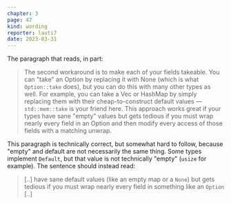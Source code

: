 ```yaml
---
chapter: 3
page: 47
kind: wording
reporter: lauti7
date: 2023-03-31
---
```

The paragraph that reads, in part:
> The second workaround is to make each of your fields takeable. You can "take" an Option by replacing it with None (which is what `Option::take` does), but you can do this with many other types as well. For example, you can take a Vec or HashMap by simply replacing them with their cheap-to-construct default values — `std::mem::take` is your friend here. This approach works great if your types have sane "empty" values but gets tedious if you must wrap nearly every field in an Option and then modify every access of those fields with a matching unwrap.

This paragraph is technically correct, but somewhat hard to follow, because "empty" and default are not necessarily the same thing. Some types implement `Default`, but that value is not technically "empty" (`usize` for example). The sentence should instead read:

>  [..] have sane default values (like an empty map or a `None`) but gets tedious if you must wrap nearly every field in something like an `Option` [..]